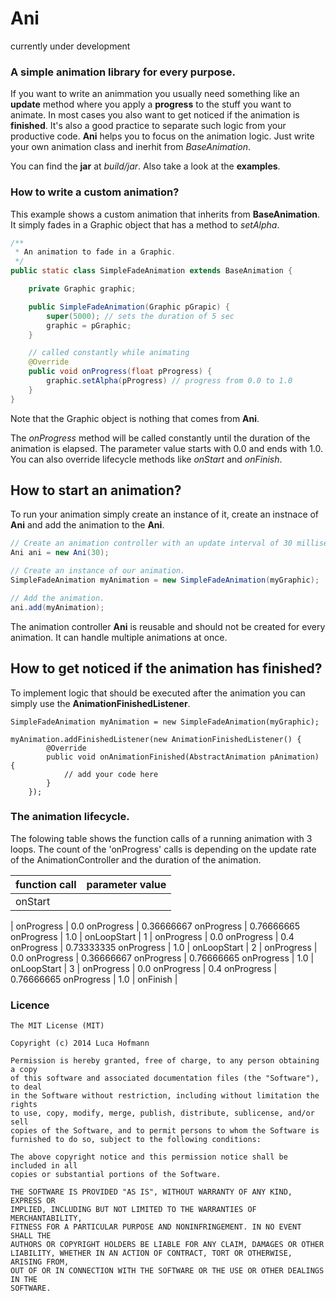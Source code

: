 # Ani

currently under development

### A simple animation library for every purpose.

If you want to write an animmation you usually need something like an **update** method where you apply a **progress** to the stuff you want to animate. In most cases you also want to get noticed if the animation is **finished**. It's also a good practice to separate such logic from your productive code. **Ani** helps you to focus on the animation logic. Just write your own animation class and inerhit from *BaseAnimation*.

You can find the **jar** at *build/jar*. Also take a look at the **examples**.

### How to write a custom animation?
This example shows a custom animation that inherits from **BaseAnimation**. It simply fades in a Graphic object that has a method to *setAlpha*.
```java
/**
 * An animation to fade in a Graphic.
 */
public static class SimpleFadeAnimation extends BaseAnimation {

	private Graphic graphic;

	public SimpleFadeAnimation(Graphic pGrapic) {
		super(5000); // sets the duration of 5 sec
		graphic = pGraphic;
	}

	// called constantly while animating
	@Override
	public void onProgress(float pProgress) {
		graphic.setAlpha(pProgress) // progress from 0.0 to 1.0
	}
}
```
 Note that the Graphic object is nothing that comes from **Ani**.


The *onProgress* method will be called constantly until the duration of the animation is elapsed. The parameter value starts with 0.0 and ends with 1.0. You can also override lifecycle methods like *onStart* and *onFinish*.
 

## How to start an animation?
To run your animation simply create an instance of it, create an instnace of **Ani** and add the animation to the **Ani**.
```java
// Create an animation controller with an update interval of 30 milliseconds.
Ani ani = new Ani(30);

// Create an instance of our animation.
SimpleFadeAnimation myAnimation = new SimpleFadeAnimation(myGraphic);

// Add the animation.
ani.add(myAnimation);
```
The animation controller **Ani** is reusable and should not be created for every animation. It can handle multiple animations at once.

## How to get noticed if the animation has finished?
To implement logic that should be executed after the animation you can simply use the **AnimationFinishedListener**.
```
SimpleFadeAnimation myAnimation = new SimpleFadeAnimation(myGraphic);

myAnimation.addFinishedListener(new AnimationFinishedListener() {
		@Override
		public void onAnimationFinished(AbstractAnimation pAnimation) {
			// add your code here
		}
	});
```

### The animation lifecycle.

The folowing table shows the function calls of a running animation with 3 loops. The count of the 'onProgress' calls is depending on the update rate of the AnimationController and the duration of the animation.

function call | parameter value
-------------- | -------
onStart |
 | 
onProgress | 0.0
onProgress | 0.36666667
onProgress | 0.76666665
onProgress | 1.0
 |
onLoopStart | 1
 | 
onProgress | 0.0
onProgress | 0.4
onProgress | 0.73333335
onProgress | 1.0
 | 
onLoopStart | 2
 | 
onProgress | 0.0
onProgress | 0.36666667
onProgress | 0.76666665
onProgress | 1.0
 | 
onLoopStart | 3
 | 
onProgress | 0.0
onProgress | 0.4
onProgress | 0.76666665
onProgress | 1.0
 | 
onFinish |

### Licence
```
The MIT License (MIT)

Copyright (c) 2014 Luca Hofmann

Permission is hereby granted, free of charge, to any person obtaining a copy
of this software and associated documentation files (the "Software"), to deal
in the Software without restriction, including without limitation the rights
to use, copy, modify, merge, publish, distribute, sublicense, and/or sell
copies of the Software, and to permit persons to whom the Software is
furnished to do so, subject to the following conditions:

The above copyright notice and this permission notice shall be included in all
copies or substantial portions of the Software.

THE SOFTWARE IS PROVIDED "AS IS", WITHOUT WARRANTY OF ANY KIND, EXPRESS OR
IMPLIED, INCLUDING BUT NOT LIMITED TO THE WARRANTIES OF MERCHANTABILITY,
FITNESS FOR A PARTICULAR PURPOSE AND NONINFRINGEMENT. IN NO EVENT SHALL THE
AUTHORS OR COPYRIGHT HOLDERS BE LIABLE FOR ANY CLAIM, DAMAGES OR OTHER
LIABILITY, WHETHER IN AN ACTION OF CONTRACT, TORT OR OTHERWISE, ARISING FROM,
OUT OF OR IN CONNECTION WITH THE SOFTWARE OR THE USE OR OTHER DEALINGS IN THE
SOFTWARE.
```
